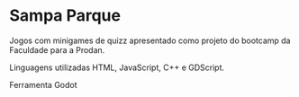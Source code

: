 # Sampa Parque
 

Jogos com minigames de quizz apresentado como projeto do bootcamp da Faculdade para a Prodan. 

Linguagens utilizadas HTML, JavaScript, C++ e GDScript.

Ferramenta Godot 
